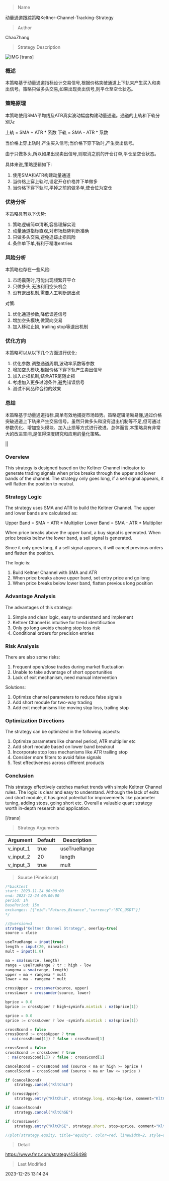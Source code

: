 
> Name

动量通道跟踪策略Keltner-Channel-Tracking-Strategy

> Author

ChaoZhang

> Strategy Description


![IMG](https://www.fmz.com/upload/asset/e3b0c079fd0d658d0b.png)
[trans]

### 概述

本策略基于动量通道指标设计交易信号,根据价格突破通道上下轨来产生买入和卖出信号。策略只做多头交易,如果出现卖出信号,则平仓至空仓状态。

### 策略原理  

本策略使用SMA平均线及ATR真实波动幅度构建动量通道。通道的上轨和下轨分别为:

上轨 = SMA + ATR * 系数
下轨 = SMA - ATR * 系数

当价格上穿上轨时,产生买入信号;当价格下穿下轨时,产生卖出信号。

由于只做多头,所以如果出现卖出信号,则取消之前的开仓订单,平仓至空仓状态。

具体来说,策略逻辑如下:

1. 使用SMA和ATR构建动量通道
2. 当价格上穿上轨时,设定开仓价格并下单做多
3. 当价格下穿下轨时,平掉之前的做多单,使仓位为空仓

### 优势分析

本策略具有以下优势:

1. 策略逻辑简单清晰,容易理解实现
2. 动量通道指标直观,对市场趋势判断准确
3. 只做多头交易,避免追踪止损风险
4. 条件单下单,有利于精准entries

### 风险分析 

本策略也存在一些风险:  

1. 市场震荡时,可能出现频繁开平仓
2. 只做多头,无法利用空头机会
3. 没有退出机制,需要人工判断退出点

对策:

1. 优化通道参数,降低误差信号
2. 增加空头模块,做双向交易
3. 加入移动止损, trailing stop等退出机制

### 优化方向

本策略可以从以下几个方面进行优化:

1. 优化参数,调整通道周期,波动率系数等参数
2. 增加空头模块,根据价格下穿下轨产生卖出信号
3. 加入止损机制,结合ATR尾随止损
4. 考虑加入更多过滤条件,避免错误信号
5. 测试不同品种合约的效果

### 总结  

本策略基于动量通道指标,简单有效地捕捉市场趋势。策略逻辑清晰易懂,通过价格突破通道上下轨来产生交易信号。虽然只做多头和没有退出机制等不足,但可通过参数优化、增加空头模块、加入止损等方式进行改进。总体而言,本策略具有非常大的改进空间,是值得深度研究和应用的量化策略。


|| 

### Overview  

This strategy is designed based on the Keltner Channel indicator to generate trading signals when price breaks through the upper and lower bands of the channel. The strategy only goes long, if a sell signal appears, it will flatten the position to neutral.   

### Strategy Logic

The strategy uses SMA and ATR to build the Keltner Channel. The upper and lower bands are calculated as:  

Upper Band = SMA + ATR * Multiplier
Lower Band = SMA - ATR * Multiplier

When price breaks above the upper band, a buy signal is generated. When price breaks below the lower band, a sell signal is generated.  

Since it only goes long, if a sell signal appears, it will cancel previous orders and flatten the position.  

The logic is:

1. Build Keltner Channel with SMA and ATR  
2. When price breaks above upper band, set entry price and go long
3. When price breaks below lower band, flatten previous long position 

### Advantage Analysis   

The advantages of this strategy:

1. Simple and clear logic, easy to understand and implement
2. Keltner Channel is intuitive for trend identification  
3. Only go long avoids chasing stop loss risk
4. Conditional orders for precision entries 

### Risk Analysis

There are also some risks:

1. Frequent open/close trades during market fluctuation
2. Unable to take advantage of short opportunities 
3. Lack of exit mechanism, need manual intervention

Solutions:

1. Optimize channel parameters to reduce false signals
2. Add short module for two-way trading
3. Add exit mechanisms like moving stop loss, trailing stop

### Optimization Directions  

The strategy can be optimized in the following aspects:

1. Optimize parameters like channel period, ATR multiplier etc
2. Add short module based on lower band breakout   
3. Incorporate stop loss mechanisms like ATR trailing stop
4. Consider more filters to avoid false signals
5. Test effectiveness across different products  

### Conclusion   

This strategy effectively catches market trends with simple Keltner Channel rules. The logic is clear and easy to understand. Although the lack of exits and short module, it has great potential for improvements like parameter tuning, adding stops, going short etc. Overall a valuable quant strategy worth in-depth research and application.

[/trans]

> Strategy Arguments



|Argument|Default|Description|
|----|----|----|
|v_input_1|true|useTrueRange|
|v_input_2|20|length|
|v_input_3|true|mult|


> Source (PineScript)

``` javascript
/*backtest
start: 2023-11-24 00:00:00
end: 2023-12-24 00:00:00
period: 1h
basePeriod: 15m
exchanges: [{"eid":"Futures_Binance","currency":"BTC_USDT"}]
*/

//@version=3
strategy("Keltner Channel Strategy", overlay=true)
source = close

useTrueRange = input(true)
length = input(20, minval=1)
mult = input(1.0)

ma = sma(source, length)
range = useTrueRange ? tr : high - low
rangema = sma(range, length)
upper = ma + rangema * mult
lower = ma - rangema * mult

crossUpper = crossover(source, upper)
crossLower = crossunder(source, lower)

bprice = 0.0
bprice := crossUpper ? high+syminfo.mintick : nz(bprice[1])

sprice = 0.0
sprice := crossLower ? low -syminfo.mintick : nz(sprice[1]) 

crossBcond = false
crossBcond := crossUpper ? true 
 : na(crossBcond[1]) ? false : crossBcond[1]

crossScond = false
crossScond := crossLower ? true 
 : na(crossScond[1]) ? false : crossScond[1]

cancelBcond = crossBcond and (source < ma or high >= bprice )
cancelScond = crossScond and (source > ma or low <= sprice )

if (cancelBcond)
    strategy.cancel("KltChLE")

if (crossUpper)
    strategy.entry("KltChLE", strategy.long, stop=bprice, comment="KltChLE")

if (cancelScond)
    strategy.cancel("KltChSE")

if (crossLower)
    strategy.entry("KltChSE", strategy.short, stop=sprice, comment="KltChSE")

//plot(strategy.equity, title="equity", color=red, linewidth=2, style=areabr)
```

> Detail

https://www.fmz.com/strategy/436498

> Last Modified

2023-12-25 13:14:24

